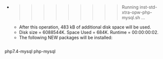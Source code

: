 * >>>>>>>>> Running inst-std-xtra-opw-php-mysql.sh ...
  * After this operation, 483 kB of additional disk space will be used.
  * Disk size = 6088544K. Space Used = 684K. Runtime = 00:00:00:02.
  * The following NEW packages will be installed:
  ```bash
php7.4-mysql php-mysql
  ```
